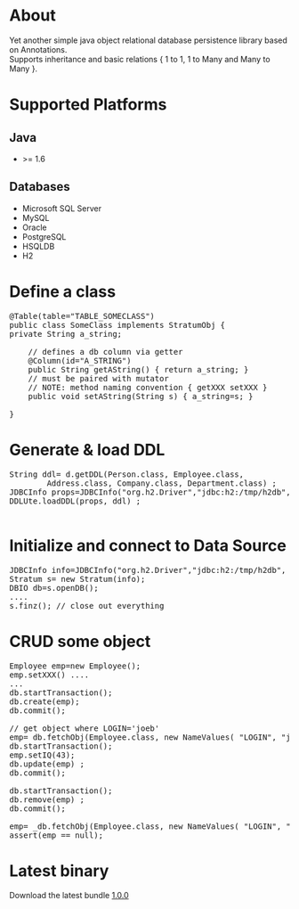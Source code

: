 # About
Yet another simple java object relational database persistence library based on Annotations.</br>Supports inheritance and basic relations { 1 to 1, 1 to Many and Many to Many }.

# Supported Platforms

## Java
* &gt;= 1.6

## Databases
* Microsoft SQL Server
* MySQL
* Oracle
* PostgreSQL
* HSQLDB
* H2

# Define a class
<pre>
@Table(table="TABLE_SOMECLASS")
public class SomeClass implements StratumObj {
private String a_string;

    // defines a db column via getter
    @Column(id="A_STRING")
    public String getAString() { return a_string; }
    // must be paired with mutator
    // NOTE: method naming convention { getXXX setXXX }
    public void setAString(String s) { a_string=s; }

}
</pre>

# Generate & load DDL
<pre>
String ddl= d.getDDL(Person.class, Employee.class, 
        Address.class, Company.class, Department.class) ;
JDBCInfo props=JDBCInfo("org.h2.Driver","jdbc:h2:/tmp/h2db", "sa", "secret");
DDLUte.loadDDL(props, ddl) ;

</pre>

# Initialize and connect to Data Source
<pre>
JDBCInfo info=JDBCInfo("org.h2.Driver","jdbc:h2:/tmp/h2db", "sa", "secret");
Stratum s= new Stratum(info);
DBIO db=s.openDB();
....
s.finz(); // close out everything
</pre>

# CRUD some object
<pre>
Employee emp=new Employee();
emp.setXXX() ....
...
db.startTransaction();
db.create(emp);
db.commit();

// get object where LOGIN='joeb'
emp= db.fetchObj(Employee.class, new NameValues( "LOGIN", "joeb"));
db.startTransaction();
emp.setIQ(43);
db.update(emp) ;
db.commit();

db.startTransaction();
db.remove(emp) ;
db.commit();

emp= _db.fetchObj(Employee.class, new NameValues( "LOGIN", "joeb"));
assert(emp == null);
</pre>


# Latest binary
Download the latest bundle [1.0.0](http://www.zotoh.com/packages/stratum/stable/1.0.0/stratum-1.0.0.zip)



